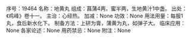 序号：19464
名称：地黄丸
组成：菖蒲4两，蜜半两，生地黄汁1中盏。
出处：《鸡峰》卷十一。
主治：心经热。
加减：None
功效：None
用法用量：每服1丸，食后新水化下。
制备方法：上研为膏，蒲黄为丸，如弹子大。
临床应用：None
各家论述：None
用药禁忌：None
附注：None
